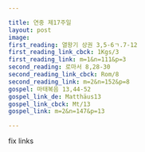 ```yaml
---

title: 연중 제17주일
layout: post 
image: 
first_reading: 열왕기 상권 3,5-6ㄱ.7-12
first_reading_link_cbck: 1Kgs/3
first_reading_link: m=1&n=111&p=3
second_reading: 로마서 8,28-30
second_reading_link_cbck: Rom/8
second_reading_link: m=2&n=152&p=8
gospel: 마태복음 13,44-52
gospel_link_de: Matthäus13
gospel_link_cbck: Mt/13
gospel_link: m=2&n=147&p=13

---
```


fix links
